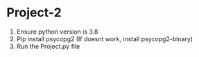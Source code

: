 # Project-2

1. Ensure python version is 3.8
2. Pip install psycopg2 (If doesnt work, install psycopg2-binary)
3. Run the Project.py file
